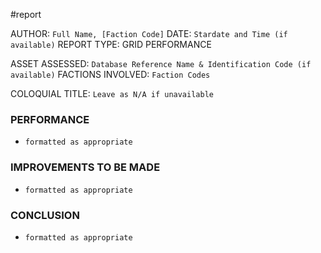 #report

AUTHOR: `Full Name, [Faction Code]`
DATE: `Stardate and Time (if available)`
REPORT TYPE: GRID PERFORMANCE

ASSET ASSESSED: `Database Reference Name & Identification Code (if available)`
FACTIONS INVOLVED: `Faction Codes`

COLOQUIAL TITLE: `Leave as N/A if unavailable`

### PERFORMANCE
- `formatted as appropriate`
### IMPROVEMENTS TO BE MADE
- `formatted as appropriate`
### CONCLUSION
- `formatted as appropriate`